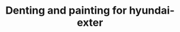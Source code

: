 ---
title: "Denting and painting for hyundai-exter"
servicedOn: "Nov 04 2023"
brand: "hyundai"
model: "exter"
color: "red" 
heroImage:
    url: "/img/services/hyundai-exter.png"
    alt: "hyundai-exter"
---